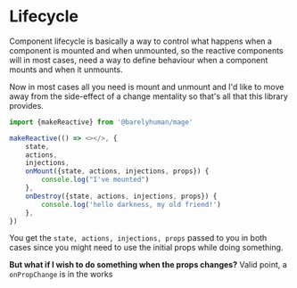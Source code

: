 # Lifecycle

Component lifecycle is basically a way to control what happens
when a component is mounted and when unmounted, so the reactive
components will in most cases, need a way to define behaviour when
a component mounts and when it unmounts.

Now in most cases all you need is mount and unmount and I'd like to move away from the side-effect of a change mentality so that's all that this library provides.

```js
import {makeReactive} from '@barelyhuman/mage'

makeReactive(() => <></>, {
	state,
	actions,
	injections,
	onMount({state, actions, injections, props}) {
		console.log("I've mounted")
	},
	onDestroy({state, actions, injections, props}) {
		console.log('hello darkness, my old friend!')
	},
})
```

You get the `state, actions, injections, props` passed to you in both cases
since you might need to use the initial props while doing something.

**But what if I wish to do something when the props changes?**
Valid point, a `onPropChange` is in the works
